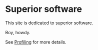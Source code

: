 # Superior software

This site is dedicated to superior software.

Boy, howdy.

See [Profiling](profiling.m) for more details.
